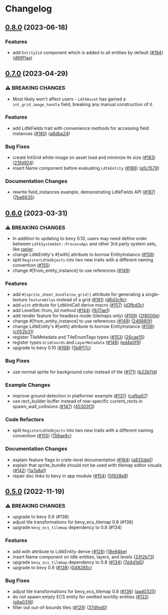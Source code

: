 # Changelog

## [0.8.0](https://github.com/Trouv/bevy_ecs_ldtk/compare/v0.7.0...v0.8.0) (2023-06-18)


### Features

* add `EntityIid` component which is added to all entities by default ([#194](https://github.com/Trouv/bevy_ecs_ldtk/issues/194)) ([d99f1ae](https://github.com/Trouv/bevy_ecs_ldtk/commit/d99f1ae7eec28114d9277e5c5063418234fcc261))

## [0.7.0](https://github.com/Trouv/bevy_ecs_ldtk/compare/v0.6.0...v0.7.0) (2023-04-29)


### ⚠ BREAKING CHANGES

* Most likely won't affect users - `LdtkAsset` has gained a `int_grid_image_handle` field, breaking any manual construction of it.

### Features

* add LdtkFields trait with convenience methods for accessing field instances ([#180](https://github.com/Trouv/bevy_ecs_ldtk/issues/180)) ([a8dba24](https://github.com/Trouv/bevy_ecs_ldtk/commit/a8dba247ffee79c1eae2a2669c7ca0c6e5d17dd9))


### Bug Fixes

* create IntGrid white-image on asset load and minimize its size ([#183](https://github.com/Trouv/bevy_ecs_ldtk/issues/183)) ([23fd924](https://github.com/Trouv/bevy_ecs_ldtk/commit/23fd9244484505c50e2f6232aaf7a7d6355e0452))
* insert Name component before evaluating `LdtkEntity` ([#186](https://github.com/Trouv/bevy_ecs_ldtk/issues/186)) ([a5c1579](https://github.com/Trouv/bevy_ecs_ldtk/commit/a5c157936bb25bf1a13b4796ce2eea880cfa6687))


### Documentation Changes

* rewrite field_instances example, demonstrating LdtkFields API ([#187](https://github.com/Trouv/bevy_ecs_ldtk/issues/187)) ([7be6635](https://github.com/Trouv/bevy_ecs_ldtk/commit/7be663592ff7a173491f1f8d1679445c882d8752))

## [0.6.0](https://github.com/Trouv/bevy_ecs_ldtk/compare/v0.5.0...v0.6.0) (2023-03-31)


### ⚠ BREAKING CHANGES

* In addition to updating to bevy 0.10, users may need define order between `LdtkSystemSet::ProcessApi` and other 3rd party system sets, like [rapier](https://github.com/Trouv/bevy_ecs_ldtk/blob/5b8f17cc51f91ff9aedbed8afca560e750b557c8/examples/platformer/main.rs#L17).
* change LdtkEntity's #[with] attribute to borrow EntityInstance ([#158](https://github.com/Trouv/bevy_ecs_ldtk/issues/158))
* split `RegisterLdtkObjects` into two new traits with a different naming convention ([#155](https://github.com/Trouv/bevy_ecs_ldtk/issues/155))
* change #[from_entity_instance] to use references ([#149](https://github.com/Trouv/bevy_ecs_ldtk/issues/149))

### Features

* add `#[sprite_sheet_bundle(no_grid)]` attribute for generating a single-texture `TextureAtlas` instead of a grid ([#161](https://github.com/Trouv/bevy_ecs_ldtk/issues/161)) ([d6d3c9c](https://github.com/Trouv/bevy_ecs_ldtk/commit/d6d3c9c31d4a89179c6f5a867f6e35e25438ea6a))
* add `with` attribute for LdtkIntCell derive macro ([#157](https://github.com/Trouv/bevy_ecs_ldtk/issues/157)) ([d3fbd3c](https://github.com/Trouv/bevy_ecs_ldtk/commit/d3fbd3c76e4425a11b6255b2e1a2334dcd36e847))
* add LevelSet::from_iid method ([#144](https://github.com/Trouv/bevy_ecs_ldtk/issues/144)) ([fb17ae1](https://github.com/Trouv/bevy_ecs_ldtk/commit/fb17ae1a2a329c249f01d4728fc585c5550a98c5))
* add render feature for headless mode (tilemaps only) ([#159](https://github.com/Trouv/bevy_ecs_ldtk/issues/159)) ([2f8000e](https://github.com/Trouv/bevy_ecs_ldtk/commit/2f8000e4a8566e7bb2a1bf579ca21487fb44153f))
* change #[from_entity_instance] to use references ([#149](https://github.com/Trouv/bevy_ecs_ldtk/issues/149)) ([246880f](https://github.com/Trouv/bevy_ecs_ldtk/commit/246880f64deeca22e5ab1b733d5afc72f571fc7e))
* change LdtkEntity's #[with] attribute to borrow EntityInstance ([#158](https://github.com/Trouv/bevy_ecs_ldtk/issues/158)) ([c052b31](https://github.com/Trouv/bevy_ecs_ldtk/commit/c052b313979f45a698ffeece4803dca74f638784))
* register TileMetadata and TileEnumTags types ([#153](https://github.com/Trouv/bevy_ecs_ldtk/issues/153)) ([26cae15](https://github.com/Trouv/bevy_ecs_ldtk/commit/26cae1597801ca1f13bece97760fe6172e3dbb42))
* register types `GridCoords` and `LayerMetadata` ([#146](https://github.com/Trouv/bevy_ecs_ldtk/issues/146)) ([ed4a0f9](https://github.com/Trouv/bevy_ecs_ldtk/commit/ed4a0f9ae89ed4f709343d097e6652ec905284e5))
* upgrade to bevy 0.10 ([#168](https://github.com/Trouv/bevy_ecs_ldtk/issues/168)) ([5b8f17c](https://github.com/Trouv/bevy_ecs_ldtk/commit/5b8f17cc51f91ff9aedbed8afca560e750b557c8))


### Bug Fixes

* use normal sprite for background color instead of tile ([#171](https://github.com/Trouv/bevy_ecs_ldtk/issues/171)) ([b22b11d](https://github.com/Trouv/bevy_ecs_ldtk/commit/b22b11dee6c1a7d74fef3912ca1f0154bc0bc6a2))


### Example Changes

* improve ground detection in platformer example ([#137](https://github.com/Trouv/bevy_ecs_ldtk/issues/137)) ([cafba57](https://github.com/Trouv/bevy_ecs_ldtk/commit/cafba57e0e0fcf35927497693efcc38985658374))
* use rect_builder buffer instead of row-specific current_rects in spawn_wall_collisions ([#147](https://github.com/Trouv/bevy_ecs_ldtk/issues/147)) ([45303f3](https://github.com/Trouv/bevy_ecs_ldtk/commit/45303f368e684e9b9898a1238fd9e3b19064538e))


### Code Refactors

* split `RegisterLdtkObjects` into two new traits with a different naming convention ([#155](https://github.com/Trouv/bevy_ecs_ldtk/issues/155)) ([156ae8c](https://github.com/Trouv/bevy_ecs_ldtk/commit/156ae8cb7c512a8458297d166891b7e2a1ec932f))


### Documentation Changes

* explain feature flags in crate-level documentation ([#164](https://github.com/Trouv/bevy_ecs_ldtk/issues/164)) ([a832da0](https://github.com/Trouv/bevy_ecs_ldtk/commit/a832da00a97be592d917e4e44c5ab1781d7b34ca))
* explain that sprite_bundle should not be used with tilemap editor visuals ([#142](https://github.com/Trouv/bevy_ecs_ldtk/issues/142)) ([1a7a8a1](https://github.com/Trouv/bevy_ecs_ldtk/commit/1a7a8a177f20b717fbaa08832a1c47d07527f67e))
* repair doc links to bevy in app module ([#154](https://github.com/Trouv/bevy_ecs_ldtk/issues/154)) ([0f928e8](https://github.com/Trouv/bevy_ecs_ldtk/commit/0f928e89b97102b14a2ae4b2191e47e2a716ece9))

## [0.5.0](https://github.com/Trouv/bevy_ecs_ldtk/compare/v0.4.0...v0.5.0) (2022-11-19)


### ⚠ BREAKING CHANGES

* upgrade to bevy 0.9 (#138)
* adjust tile transformations for bevy_ecs_tilemap 0.8 (#136)
* upgrade `bevy_ecs_tilemap` dependency to 0.8 (#134)

### Features

* add with attribute to LdtkEntity derive ([#128](https://github.com/Trouv/bevy_ecs_ldtk/issues/128)) ([18e84be](https://github.com/Trouv/bevy_ecs_ldtk/commit/18e84be31a134bae77f3cd1334a5e3b93ca21bc4))
* insert Name component on ldtk entities, layers, and levels ([33f2b73](https://github.com/Trouv/bevy_ecs_ldtk/commit/33f2b737bd6b7b767dda1ff1a3303adb0eb27ef0))
* upgrade `bevy_ecs_tilemap` dependency to 0.8 ([#134](https://github.com/Trouv/bevy_ecs_ldtk/issues/134)) ([7d4d1d0](https://github.com/Trouv/bevy_ecs_ldtk/commit/7d4d1d0b82692ef60987784019132c31a6f08cf5))
* upgrade to bevy 0.9 ([#138](https://github.com/Trouv/bevy_ecs_ldtk/issues/138)) ([048285c](https://github.com/Trouv/bevy_ecs_ldtk/commit/048285cff1024b5f319bfb276511f534629b80b3))


### Bug Fixes

* adjust tile transformations for bevy_ecs_tilemap 0.8 ([#136](https://github.com/Trouv/bevy_ecs_ldtk/issues/136)) ([aad0325](https://github.com/Trouv/bevy_ecs_ldtk/commit/aad03258f6ba4000676831eed765f792deb0126d))
* do not spawn empty ECS entity for omitted worldly entities ([#122](https://github.com/Trouv/bevy_ecs_ldtk/issues/122)) ([a9a0318](https://github.com/Trouv/bevy_ecs_ldtk/commit/a9a0318924448613a59203a85669555ef672e266))
* filter out out-of-bounds tiles ([#129](https://github.com/Trouv/bevy_ecs_ldtk/issues/129)) ([37dfed0](https://github.com/Trouv/bevy_ecs_ldtk/commit/37dfed084f57f35516f636ba5ed0b94042eac63b))
